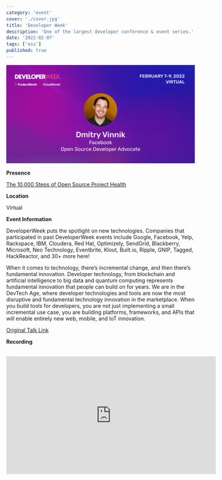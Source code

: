 ```yaml
---
category: 'event'
cover: './cover.jpg'
title: 'Developer Week'
description: 'One of the largest developer conference & event series.'
date: '2022-02-07'
tags: ['oss']
published: true
---
```

![cover](./cover.jpg)

**Presence**

[The 10,000 Steps of Open Source Project Health]()

**Location**

Virtual

**Event Information**

DeveloperWeek puts the spotlight on new technologies. Companies that participated in past DeveloperWeek events include Google, Facebook, Yelp, Rackspace, IBM, Cloudera, Red Hat, Optimizely, SendGrid, Blackberry, Microsoft, Neo Technology, Eventbrite, Klout, Built.io, Ripple, GNIP, Tagged, HackReactor, and 30+ more here!

When it comes to technology, there’s incremental change, and then there’s fundamental innovation. Developer technology, from blockchain and artificial intelligence to big data and quantum computing represents fundamental innovation that people can build on for years. We are in the DevTech Age, where developer technologies and tools are now the most disruptive and fundamental technology innovation in the marketplace. When you build tools for developers, you are not just implementing a small incremental use case, you are building platforms, frameworks, and APIs that will enable entirely new web, mobile, and IoT innovation.

[Original Talk Link](https://emamo.com/event/developerweek-2022/r/speaker/dmitry-vinnik)


**Recording**

<br>

<iframe width="560" height="315" src="https://www.youtube.com/embed/it0Zo5QhlQk" title="YouTube video player" frameborder="0" allow="accelerometer; autoplay; clipboard-write; encrypted-media; gyroscope; picture-in-picture" allowfullscreen></iframe>

<br>

